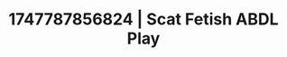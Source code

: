 ---
categories:
- Footjob
- Naughty expression
- Dirty whispers
- Erotic duality
- Cheerleader roleplay
image: /assets/images/1747787856824.jpg
layout: post
seo:
  description: Featured content with artistic Scat Fetish, ABDL Play. HD images available.
  keywords: Scat Fetish, ABDL Play
  og_image: /assets/images/1747787856824.jpg
  schema_type: VisualArtwork
tags:
- '#1747787856824'
- Scat Fetish
- ABDL Play
title: 1747787856824 | Scat Fetish ABDL Play
---